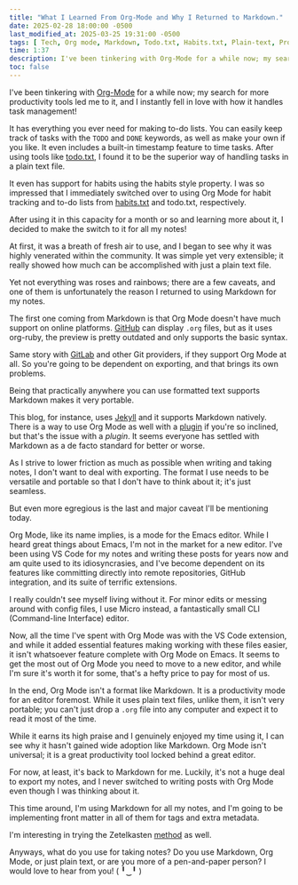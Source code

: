 ```yaml
---
title: "What I Learned From Org-Mode and Why I Returned to Markdown."
date: 2025-02-28 18:00:00 -0500
last_modified_at: 2025-03-25 19:31:00 -0500
tags: [ Tech, Org mode, Markdown, Todo.txt, Habits.txt, Plain-text, Productivity, Task Management, Tools, Git, Jekyll, Visual Studio Code, Command-line ]
time: 1:37
description: I've been tinkering with Org-Mode for a while now; my search for more productivity tools led me to it, and I instantly fell in love with how it handles task management!
toc: false
---
```


I've been tinkering with [Org-Mode](https://orgmode.org/) for a while now; my search for more productivity tools led me to it, and I instantly fell in love with how it handles task management!

It has everything you ever need for making to-do lists. You can easily keep track of tasks with the `TODO` and `DONE` keywords, as well as make your own if you like. It even includes a built-in timestamp feature to time tasks. After using tools like [todo.txt](http://todotxt.org/), I found it to be the superior way of handling tasks in a plain text file.

It even has support for habits using the habits style property. I was so impressed that I immediately switched over to using Org Mode for habit tracking and to-do lists from [habits.txt](https://github.com/estebanthi/habits.txt) and todo.txt, respectively.

After using it in this capacity for a month or so and learning more about it, I decided to make the switch to it for all my notes!

At first, it was a breath of fresh air to use, and I began to see why it was highly venerated within the community. It was simple yet very extensible; it really showed how much can be accomplished with just a plain text file.

Yet not everything was roses and rainbows; there are a few caveats, and one of them is unfortunately the reason I returned to using Markdown for my notes.

The first one coming from Markdown is that Org Mode doesn't have much support on online platforms. [GitHub](https://github.com/) can display `.org` files, but as it uses org-ruby, the preview is pretty outdated and only supports the basic syntax.

Same story with [GitLab](https://gitlab.com/) and other Git providers, if they support Org Mode at all. So you're going to be dependent on exporting, and that brings its own problems.

Being that practically anywhere you can use formatted text supports Markdown makes it very portable.

This blog, for instance, uses [Jekyll](https://jekyllrb.com/) and it supports Markdown natively. There is a way to use Org Mode as well with a [plugin](https://github.com/eggcaker/jekyll-org) if you're so inclined, but that's the issue with a *plugin*. It seems everyone has settled with Markdown as a de facto standard for better or worse.

As I strive to lower friction as much as possible when writing and taking notes, I don't want to deal with exporting. The format I use needs to be versatile and portable so that I don't have to think about it; it's just seamless.

But even more egregious is the last and major caveat I'll be mentioning today.

Org Mode, like its name implies, is a mode for the Emacs editor. While I heard great things about Emacs, I'm not in the market for a new editor. I've been using VS Code for my notes and writing these posts for years now and am quite used to its idiosyncrasies, and I've become dependent on its features like committing directly into remote repositories, GitHub integration, and its suite of terrific extensions.

I really couldn't see myself living without it. For minor edits or messing around with config files, I use Micro instead, a fantastically small CLI (Command-line Interface) editor.

Now, all the time I've spent with Org Mode was with the VS Code extension, and while it added essential features making working with these files easier, it isn't whatsoever feature complete with Org Mode on Emacs. It seems to get the most out of Org Mode you need to move to a new editor, and while I'm sure it's worth it for some, that's a hefty price to pay for most of us.

In the end, Org Mode isn't a format like Markdown. It is a productivity mode for an editor foremost. While it uses plain text files, unlike them, it isn't very portable; you can't just drop a `.org` file into any computer and expect it to read it most of the time.

While it earns its high praise and I genuinely enjoyed my time using it, I can see why it hasn't gained wide adoption like Markdown. Org Mode isn't universal; it is a great productivity tool locked behind a great editor.

For now, at least, it's back to Markdown for me. Luckily, it's not a huge deal to export my notes, and I never switched to writing posts with Org Mode even though I was thinking about it.

This time around, I'm using Markdown for all my notes, and I'm going to be implementing front matter in all of them for tags and extra metadata.

I'm interesting in trying the Zetelkasten [method](https://www.microsoft.com/en-us/microsoft-365-life-hacks/organization/how-to-use-the-zettelkasten-method) as well.

Anyways, what do you use for taking notes? Do you use Markdown, Org Mode, or just plain text, or are you more of a pen-and-paper person? I would love to hear from you! ( ╹‿╹ )
